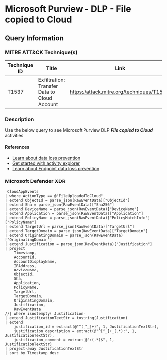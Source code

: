 # Microsoft Purview - DLP - File copied to Cloud

## Query Information

### MITRE ATT&CK Technique(s)

| Technique ID | Title                                  | Link                                                   |
|--------------|----------------------------------------|--------------------------------------------------------|
| T1537        | Exfiltration: Transfer Data to Cloud Account | https://attack.mitre.org/techniques/T1537/       |

### Description

Use the below query to see Microsoft Purview DLP ***File copied to Cloud*** activities

#### References

- [Learn about data loss prevention](https://learn.microsoft.com/en-us/purview/dlp-learn-about-dlp)
- [Get started with activity explorer](https://learn.microsoft.com/en-us/purview/data-classification-activity-explorer)
- [Learn about Endpoint data loss prevention](https://learn.microsoft.com/en-us/purview/endpoint-dlp-learn-about)

### Microsoft Defender XDR

```kql
 CloudAppEvents
| where ActionType == @"FileUploadedToCloud"
| extend ObjectId = parse_json(RawEventData)["ObjectId"]
| extend Sha = parse_json(RawEventData)["Sha256"]
| extend DeviceName = parse_json(RawEventData)["DeviceName"]
| extend Application = parse_json(RawEventData)["Application"]
| extend PolicyName = parse_json(RawEventData)["PolicyMatchInfo"]["PolicyName"]
| extend TargetUrl = parse_json(RawEventData)["TargetUrl"]
| extend TargetDomain = parse_json(RawEventData)["TargetDomain"]
| extend OriginatingDomain = parse_json(RawEventData)["OriginatingDomain"]
| extend Justification = parse_json(RawEventData)["Justification"]
| project
    Timestamp,
    AccountId,
    AccountDisplayName,
    IPAddress,
    DeviceName,
    ObjectId,
    Sha,
    Application,
    PolicyName,
    TargetUrl,
    TargetDomain,
    OriginatingDomain,
    Justification,
    RawEventData
//| where isnotempty( Justification)
| extend JustificationTextStr = tostring(Justification)
| extend
    justification_id = extract(@"^([^_]+)", 1, JustificationTextStr),
    justification_description = extract(@"^[^_]+_(.*):", 1, JustificationTextStr),
    justification_comment = extract(@":(.*)$", 1, JustificationTextStr)
| project-away JustificationTextStr
| sort by Timestamp desc  
```
